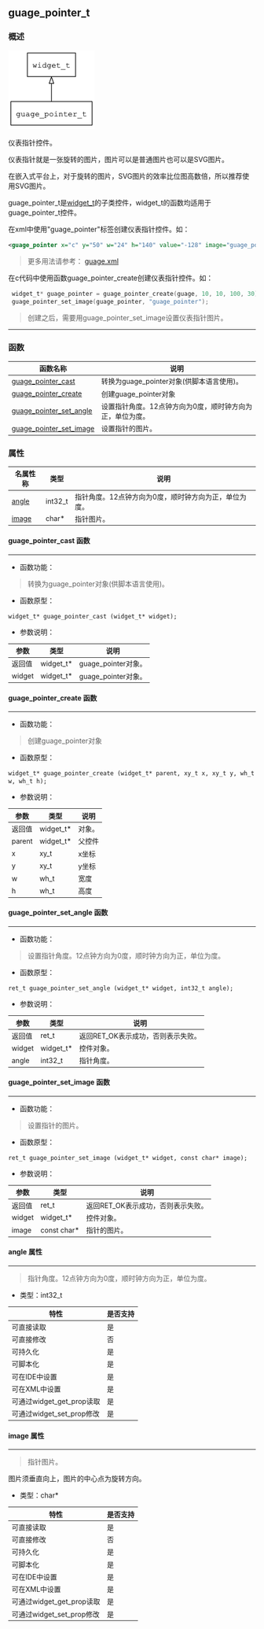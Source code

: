 ## guage\_pointer\_t
### 概述
![image](images/guage_pointer_t_0.png)

 仪表指针控件。

 仪表指针就是一张旋转的图片，图片可以是普通图片也可以是SVG图片。

 在嵌入式平台上，对于旋转的图片，SVG图片的效率比位图高数倍，所以推荐使用SVG图片。

 guage\_pointer\_t是[widget\_t](widget_t.md)的子类控件，widget\_t的函数均适用于guage\_pointer\_t控件。

 在xml中使用"guage\_pointer"标签创建仪表指针控件。如：

 ```xml
 <guage_pointer x="c" y="50" w="24" h="140" value="-128" image="guage_pointer" />
 ```

 > 更多用法请参考：
 [guage.xml](https://github.com/zlgopen/awtk/blob/master/demos/assets/raw/ui/guage.xml)

 在c代码中使用函数guage\_pointer\_create创建仪表指针控件。如：

 ```c
  widget_t* guage_pointer = guage_pointer_create(guage, 10, 10, 100, 30);
  guage_pointer_set_image(guage_pointer, "guage_pointer");
 ```

 > 创建之后，需要用guage\_pointer\_set\_image设置仪表指针图片。



----------------------------------
### 函数
<p id="guage_pointer_t_methods">

| 函数名称 | 说明 | 
| -------- | ------------ | 
| <a href="#guage_pointer_t_guage_pointer_cast">guage\_pointer\_cast</a> | 转换为guage_pointer对象(供脚本语言使用)。 |
| <a href="#guage_pointer_t_guage_pointer_create">guage\_pointer\_create</a> | 创建guage_pointer对象 |
| <a href="#guage_pointer_t_guage_pointer_set_angle">guage\_pointer\_set\_angle</a> | 设置指针角度。12点钟方向为0度，顺时钟方向为正，单位为度。 |
| <a href="#guage_pointer_t_guage_pointer_set_image">guage\_pointer\_set\_image</a> | 设置指针的图片。 |
### 属性
<p id="guage_pointer_t_properties">

| 名属性称 | 类型 | 说明 | 
| -------- | ----- | ------------ | 
| <a href="#guage_pointer_t_angle">angle</a> | int32\_t | 指针角度。12点钟方向为0度，顺时钟方向为正，单位为度。 |
| <a href="#guage_pointer_t_image">image</a> | char* | 指针图片。 |
#### guage\_pointer\_cast 函数
-----------------------

* 函数功能：

> <p id="guage_pointer_t_guage_pointer_cast"> 转换为guage_pointer对象(供脚本语言使用)。



* 函数原型：

```
widget_t* guage_pointer_cast (widget_t* widget);
```

* 参数说明：

| 参数 | 类型 | 说明 |
| -------- | ----- | --------- |
| 返回值 | widget\_t* | guage\_pointer对象。 |
| widget | widget\_t* | guage\_pointer对象。 |
#### guage\_pointer\_create 函数
-----------------------

* 函数功能：

> <p id="guage_pointer_t_guage_pointer_create"> 创建guage_pointer对象



* 函数原型：

```
widget_t* guage_pointer_create (widget_t* parent, xy_t x, xy_t y, wh_t w, wh_t h);
```

* 参数说明：

| 参数 | 类型 | 说明 |
| -------- | ----- | --------- |
| 返回值 | widget\_t* | 对象。 |
| parent | widget\_t* | 父控件 |
| x | xy\_t | x坐标 |
| y | xy\_t | y坐标 |
| w | wh\_t | 宽度 |
| h | wh\_t | 高度 |
#### guage\_pointer\_set\_angle 函数
-----------------------

* 函数功能：

> <p id="guage_pointer_t_guage_pointer_set_angle"> 设置指针角度。12点钟方向为0度，顺时钟方向为正，单位为度。



* 函数原型：

```
ret_t guage_pointer_set_angle (widget_t* widget, int32_t angle);
```

* 参数说明：

| 参数 | 类型 | 说明 |
| -------- | ----- | --------- |
| 返回值 | ret\_t | 返回RET\_OK表示成功，否则表示失败。 |
| widget | widget\_t* | 控件对象。 |
| angle | int32\_t | 指针角度。 |
#### guage\_pointer\_set\_image 函数
-----------------------

* 函数功能：

> <p id="guage_pointer_t_guage_pointer_set_image"> 设置指针的图片。



* 函数原型：

```
ret_t guage_pointer_set_image (widget_t* widget, const char* image);
```

* 参数说明：

| 参数 | 类型 | 说明 |
| -------- | ----- | --------- |
| 返回值 | ret\_t | 返回RET\_OK表示成功，否则表示失败。 |
| widget | widget\_t* | 控件对象。 |
| image | const char* | 指针的图片。 |
#### angle 属性
-----------------------
> <p id="guage_pointer_t_angle"> 指针角度。12点钟方向为0度，顺时钟方向为正，单位为度。


* 类型：int32\_t

| 特性 | 是否支持 |
| -------- | ----- |
| 可直接读取 | 是 |
| 可直接修改 | 否 |
| 可持久化   | 是 |
| 可脚本化   | 是 |
| 可在IDE中设置 | 是 |
| 可在XML中设置 | 是 |
| 可通过widget\_get\_prop读取 | 是 |
| 可通过widget\_set\_prop修改 | 是 |
#### image 属性
-----------------------
> <p id="guage_pointer_t_image"> 指针图片。

 图片须垂直向上，图片的中心点为旋转方向。



* 类型：char*

| 特性 | 是否支持 |
| -------- | ----- |
| 可直接读取 | 是 |
| 可直接修改 | 否 |
| 可持久化   | 是 |
| 可脚本化   | 是 |
| 可在IDE中设置 | 是 |
| 可在XML中设置 | 是 |
| 可通过widget\_get\_prop读取 | 是 |
| 可通过widget\_set\_prop修改 | 是 |

